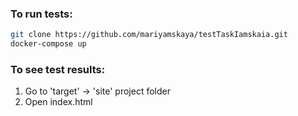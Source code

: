 ### To run tests:

```sh
git clone https://github.com/mariyamskaya/testTaskIamskaia.git
docker-compose up
```

### To see test results:
1. Go to 'target' -> 'site' project folder 
2. Open index.html 


